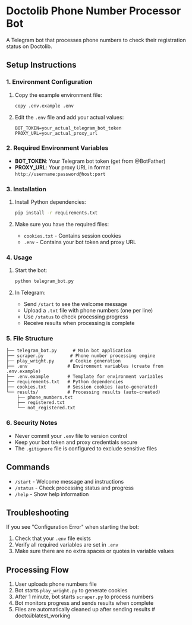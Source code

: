 # Doctolib Phone Number Processor Bot

A Telegram bot that processes phone numbers to check their registration status on Doctolib.

## Setup Instructions

### 1. Environment Configuration

1. Copy the example environment file:
   ```bash
   copy .env.example .env
   ```

2. Edit the `.env` file and add your actual values:
   ```env
   BOT_TOKEN=your_actual_telegram_bot_token
   PROXY_URL=your_actual_proxy_url
   ```

### 2. Required Environment Variables

- **BOT_TOKEN**: Your Telegram bot token (get from @BotFather)
- **PROXY_URL**: Your proxy URL in format `http://username:password@host:port`

### 3. Installation

1. Install Python dependencies:
   ```bash
   pip install -r requirements.txt
   ```

2. Make sure you have the required files:
   - `cookies.txt` - Contains session cookies
   - `.env` - Contains your bot token and proxy URL

### 4. Usage

1. Start the bot:
   ```bash
   python telegram_bot.py
   ```

2. In Telegram:
   - Send `/start` to see the welcome message
   - Upload a `.txt` file with phone numbers (one per line)
   - Use `/status` to check processing progress
   - Receive results when processing is complete

### 5. File Structure

```
├── telegram_bot.py      # Main bot application
├── scraper.py          # Phone number processing engine  
├── play_wright.py      # Cookie generation
├── .env               # Environment variables (create from .env.example)
├── .env.example       # Template for environment variables
├── requirements.txt   # Python dependencies
├── cookies.txt        # Session cookies (auto-generated)
└── results/           # Processing results (auto-created)
    ├── phone_numbers.txt
    ├── registered.txt
    └── not_registered.txt
```

### 6. Security Notes

- Never commit your `.env` file to version control
- Keep your bot token and proxy credentials secure
- The `.gitignore` file is configured to exclude sensitive files

## Commands

- `/start` - Welcome message and instructions
- `/status` - Check processing status and progress  
- `/help` - Show help information

## Troubleshooting

If you see "Configuration Error" when starting the bot:
1. Check that your `.env` file exists
2. Verify all required variables are set in `.env`
3. Make sure there are no extra spaces or quotes in variable values

## Processing Flow

1. User uploads phone numbers file
2. Bot starts `play_wright.py` to generate cookies  
3. After 1 minute, bot starts `scraper.py` to process numbers
4. Bot monitors progress and sends results when complete
5. Files are automatically cleaned up after sending results
#   d o c t o _ l i b _ l a t e s t _ w o r k i n g  
 